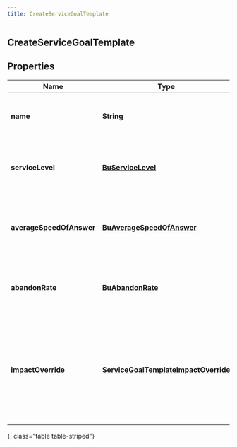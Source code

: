 ```yaml
---
title: CreateServiceGoalTemplate
---
```

## CreateServiceGoalTemplate


## Properties

| Name | Type | Description | Notes |
| ------------ | ------------- | ------------- | ------------- |
| **name** | <!----><!---->**String**<!----> | The name of the service goal template. |  |
| **serviceLevel** | <!----><!---->[**BuServiceLevel**](BuServiceLevel.html)<!----> | Service level targets for this service goal template |  [optional] |
| **averageSpeedOfAnswer** | <!----><!---->[**BuAverageSpeedOfAnswer**](BuAverageSpeedOfAnswer.html)<!----> | Average speed of answer targets for this service goal template |  [optional] |
| **abandonRate** | <!----><!---->[**BuAbandonRate**](BuAbandonRate.html)<!----> | Abandon rate targets for this service goal template |  [optional] |
| **impactOverride** | <!----><!---->[**ServiceGoalTemplateImpactOverride**](ServiceGoalTemplateImpactOverride.html)<!----> | Settings controlling max percent increase and decrease of service goals for this service goal template |  [optional] |
{: class="table table-striped"}




